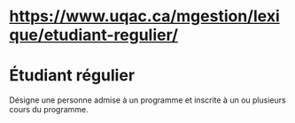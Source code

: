 # https://www.uqac.ca/mgestion/lexique/etudiant-regulier/

# Étudiant régulier
Désigne une personne admise à un programme et inscrite à un ou plusieurs cours du programme.
